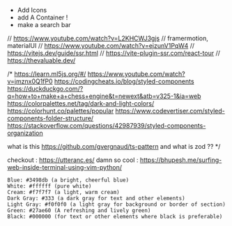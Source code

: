 -   Add Icons
-   add A Container !
-   make a search bar

// https://www.youtube.com/watch?v=L2KHCWJ3gjs
// framermotion, materialUI
// https://www.youtube.com/watch?v=ejzunV1PqW4
// https://vitejs.dev/guide/ssr.html
// https://vite-plugin-ssr.com/react-tour
// https://thevaluable.dev/

/\*
https://learn.ml5js.org/#/
https://www.youtube.com/watch?v=jmznx0Q1fP0
https://codingcheats.io/blog/styled-components
https://duckduckgo.com/?q=how+to+make+a+chess+engine&t=newext&atb=v325-1&ia=web
https://colorpalettes.net/tag/dark-and-light-colors/
https://colorhunt.co/palettes/popular
https://www.codevertiser.com/styled-components-folder-structure/
https://stackoverflow.com/questions/42987939/styled-components-organization

what is this https://github.com/gvergnaud/ts-pattern
and what is zod ??
\*/

checkout : https://utteranc.es/
damn so cool : https://bhupesh.me/surfing-web-inside-terminal-using-vim-python/

    Blue: #3498db (a bright, cheerful blue)
    White: #ffffff (pure white)
    Cream: #f7f7f7 (a light, warm cream)
    Dark Gray: #333 (a dark gray for text and other elements)
    Light Gray: #f0f0f0 (a light gray for background or border of section)
    Green: #27ae60 (A refreshing and lively green)
    Black: #000000 (for text or other elements where black is preferable)

<!-- http://fabricjs.com/ -->
